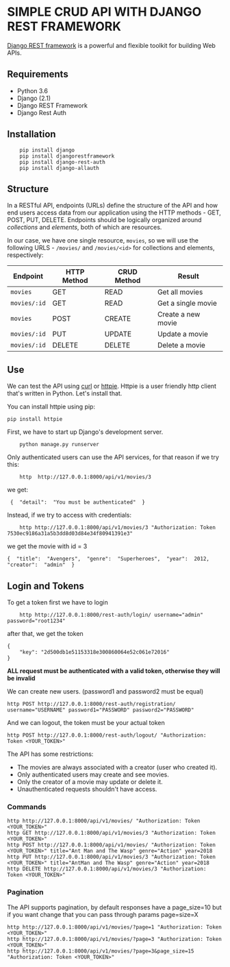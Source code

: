 # SIMPLE CRUD API WITH DJANGO REST FRAMEWORK
[Django REST framework](http://www.django-rest-framework.org/) is a powerful and flexible toolkit for building Web APIs.

## Requirements
- Python 3.6
- Django (2.1)
- Django REST Framework
- Django Rest Auth

## Installation
```
	pip install django
	pip install djangorestframework
	pip install django-rest-auth
	pip install django-allauth
```

## Structure
In a RESTful API, endpoints (URLs) define the structure of the API and how end users access data from our application using the HTTP methods - GET, POST, PUT, DELETE. Endpoints should be logically organized around _collections_ and _elements_, both of which are resources.

In our case, we have one single resource, `movies`, so we will use the following URLS - `/movies/` and `/movies/<id>` for collections and elements, respectively:

Endpoint |HTTP Method | CRUD Method | Result
-- | -- |-- |--
`movies` | GET | READ | Get all movies
`movies/:id` | GET | READ | Get a single movie
`movies`| POST | CREATE | Create a new movie
`movies/:id` | PUT | UPDATE | Update a movie
`movies/:id` | DELETE | DELETE | Delete a movie

## Use
We can test the API using [curl](https://curl.haxx.se/) or [httpie](https://github.com/jakubroztocil/httpie#installation). Httpie is a user friendly http client that's written in Python. Let's install that.

You can install httpie using pip:
```
pip install httpie
```

First, we have to start up Django's development server.
```
	python manage.py runserver
```
Only authenticated users can use the API services, for that reason if we try this:
```
	http  http://127.0.0.1:8000/api/v1/movies/3
```
we get:
```
 {  "detail":  "You must be authenticated"  }
```
Instead, if we try to access with credentials:
```
	http http://127.0.0.1:8000/api/v1/movies/3 "Authorization: Token 7530ec9186a31a5b3dd8d03d84e34f80941391e3"
```
we get the movie with id = 3
```
{  "title":  "Avengers",  "genre":  "Superheroes",  "year":  2012,  "creator":  "admin"  }
```

## Login and Tokens

To get a token first we have to login
```
	http http://127.0.0.1:8000/rest-auth/login/ username="admin" password="root1234"
```
after that, we get the token
```
{
    "key": "2d500db1e51153318e300860064e52c061e72016"
}
```
**ALL request must be authenticated with a valid token, otherwise they will be invalid**

We can create new users. (password1 and password2 must be equal)
```
http POST http://127.0.0.1:8000/rest-auth/registration/ username="USERNAME" password1="PASSWORD" password2="PASSWORD"
```
And we can logout, the token must be your actual token
```
http POST http://127.0.0.1:8000/rest-auth/logout/ "Authorization: Token <YOUR_TOKEN>" 
```

The API has some restrictions:
-   The movies are always associated with a creator (user who created it).
-   Only authenticated users may create and see movies.
-   Only the creator of a movie may update or delete it.
-   Unauthenticated requests shouldn't have access.

### Commands
```
http http://127.0.0.1:8000/api/v1/movies/ "Authorization: Token <YOUR_TOKEN>"
http GET http://127.0.0.1:8000/api/v1/movies/3 "Authorization: Token <YOUR_TOKEN>"
http POST http://127.0.0.1:8000/api/v1/movies/ "Authorization: Token <YOUR_TOKEN>" title="Ant Man and The Wasp" genre="Action" year=2018
http PUT http://127.0.0.1:8000/api/v1/movies/3 "Authorization: Token <YOUR_TOKEN>" title="AntMan and The Wasp" genre="Action" year=2018
http DELETE http://127.0.0.1:8000/api/v1/movies/3 "Authorization: Token <YOUR_TOKEN>"
```

### Pagination
The API supports pagination, by default responses have a page_size=10 but if you want change that you can pass through params page=size=X
```
http http://127.0.0.1:8000/api/v1/movies/?page=1 "Authorization: Token <YOUR_TOKEN>"
http http://127.0.0.1:8000/api/v1/movies/?page=3 "Authorization: Token <YOUR_TOKEN>"
http http://127.0.0.1:8000/api/v1/movies/?page=3&page_size=15 "Authorization: Token <YOUR_TOKEN>"
```


